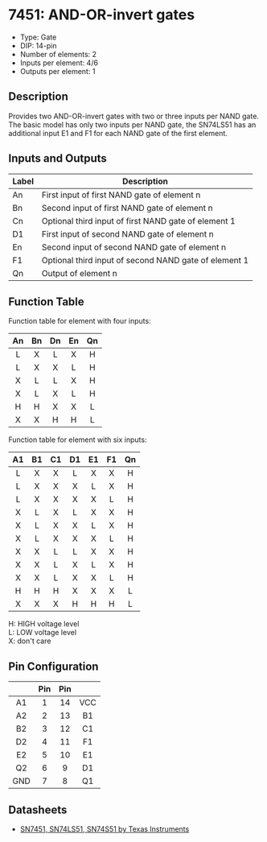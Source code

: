 # 7451: AND-OR-invert gates

- Type: Gate
- DIP: 14-pin
- Number of elements: 2
- Inputs per element: 4/6
- Outputs per element: 1

## Description

Provides two AND-OR-invert gates with two or three inputs per NAND gate. The basic model has
only two inputs per NAND gate, the SN74LS51 has an additional input E1 and F1 for each NAND gate
of the first element.

## Inputs and Outputs

| Label | Description                                           |
| ----- | ----------------------------------------------------- |
| An    | First input of first NAND gate of element n           |
| Bn    | Second input of first NAND gate of element n          |
| Cn    | Optional third input of first NAND gate of element 1  |
| D1    | First input of second NAND gate of element n          |
| En    | Second input of second NAND gate of element n         |
| F1    | Optional third input of second NAND gate of element 1 |
| Qn    | Output of element n                                   |

## Function Table

Function table for element with four inputs:

| An  | Bn  | Dn  | En  | Qn  |
|:---:|:---:|:---:|:---:|:---:|
| L   | X   | L   | X   | H   |
| L   | X   | X   | L   | H   |
| X   | L   | L   | X   | H   |
| X   | L   | X   | L   | H   |
| H   | H   | X   | X   | L   |
| X   | X   | H   | H   | L   |

Function table for element with six inputs:

| A1  | B1  | C1  | D1  | E1  | F1  | Qn  |
|:---:|:---:|:---:|:---:|:---:|:---:|:---:|
| L   | X   | X   | L   | X   | X   | H   |
| L   | X   | X   | X   | L   | X   | H   |
| L   | X   | X   | X   | X   | L   | H   |
| X   | L   | X   | L   | X   | X   | H   |
| X   | L   | X   | X   | L   | X   | H   |
| X   | L   | X   | X   | X   | L   | H   |
| X   | X   | L   | L   | X   | X   | H   |
| X   | X   | L   | X   | L   | X   | H   |
| X   | X   | L   | X   | X   | L   | H   |
| H   | H   | H   | X   | X   | X   | L   |
| X   | X   | X   | H   | H   | H   | L   |

H: HIGH voltage level  
L: LOW voltage level  
X: don't care

## Pin Configuration

|     | Pin | Pin |     |
|:---:|:---:|:---:|:---:|
| A1  |   1 |  14 | VCC |
| A2  |   2 |  13 | B1  |
| B2  |   3 |  12 | C1  |
| D2  |   4 |  11 | F1  |
| E2  |   5 |  10 | E1  |
| Q2  |   6 |   9 | D1  |
| GND |   7 |   8 | Q1  |

## Datasheets

- [SN7451, SN74LS51, SN74S51 by Texas Instruments](http://www.bucek.name/pdf/74ls51.pdf)
